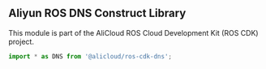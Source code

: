 ## Aliyun ROS DNS Construct Library

This module is part of the AliCloud ROS Cloud Development Kit (ROS CDK) project.

```python
import * as DNS from '@alicloud/ros-cdk-dns';
```
